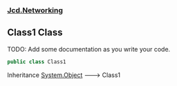 ### [Jcd.Networking](Jcd.Networking.md 'Jcd.Networking')

## Class1 Class

TODO: Add some documentation as you write your code.

```csharp
public class Class1
```

Inheritance [System.Object](https://docs.microsoft.com/en-us/dotnet/api/System.Object 'System.Object') &#129106; Class1